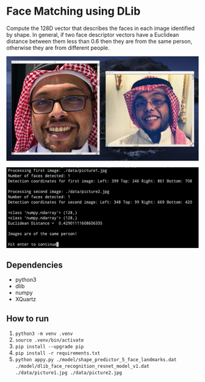 # Face Matching using DLib
Compute the 128D vector that describes the faces in each image identified by
shape. In general, if two face descriptor vectors have a Euclidean distance
between them less than 0.6 then they are from the same person, otherwise they
are from different people.

![input_example](https://github.com/moeabdol/face-matching/blob/master/example_input.png)

![output_example](https://github.com/moeabdol/face-matching/blob/master/example_output.png)

## Dependencies
* python3
* dlib
* numpy
* XQuartz

## How to run
1. `python3 -m venv .venv`
2. `source .venv/bin/activate`
3. `pip install --upgrade pip`
4. `pip install -r requirements.txt`
5. `python appy.py ./model/shape_predictor_5_face_landmarks.dat ./model/dlib_face_recognition_resnet_model_v1.dat ./data/picture1.jpg ./data/picture2.jpg`

